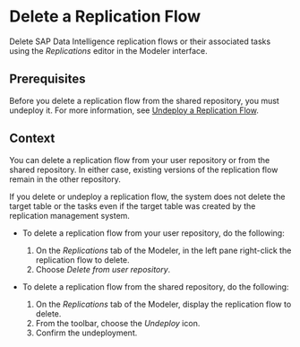 <!-- loio0205d8cac1af4a8eae8130c423b64bdb -->

# Delete a Replication Flow

Delete SAP Data Intelligence replication flows or their associated tasks using the *Replications* editor in the Modeler interface.



<a name="loio0205d8cac1af4a8eae8130c423b64bdb__prereq_vqh_zbx_k5b"/>

## Prerequisites

Before you delete a replication flow from the shared repository, you must undeploy it. For more information, see [Undeploy a Replication Flow](undeploy-a-replication-flow-4e7d434.md).



## Context

You can delete a replication flow from your user repository or from the shared repository. In either case, existing versions of the replication flow remain in the other repository.

If you delete or undeploy a replication flow, the system does not delete the target table or the tasks even if the target table was created by the replication management system.

-   To delete a replication flow from your user repository, do the following:
    1.  On the *Replications* tab of the Modeler, in the left pane right-click the replication flow to delete.
    2.  Choose *Delete from user repository*.

-   To delete a replication flow from the shared repository, do the following:
    1.  On the *Replications* tab of the Modeler, display the replication flow to delete.
    2.  From the toolbar, choose the *Undeploy* icon.
    3.  Confirm the undeployment.



